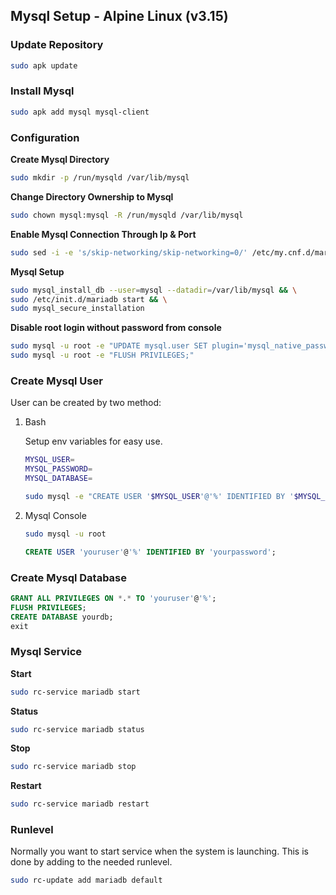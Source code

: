 ## Mysql Setup - Alpine Linux (v3.15)


### Update Repository

```bash
sudo apk update
```

### Install Mysql

```bash
sudo apk add mysql mysql-client
```

### Configuration

**Create Mysql Directory**

```bash
sudo mkdir -p /run/mysqld /var/lib/mysql
```

**Change Directory Ownership to Mysql**

```bash
sudo chown mysql:mysql -R /run/mysqld /var/lib/mysql
```

**Enable Mysql Connection Through Ip & Port**

```bash
sudo sed -i -e 's/skip-networking/skip-networking=0/' /etc/my.cnf.d/mariadb-server.cnf
```

**Mysql Setup**

```bash
sudo mysql_install_db --user=mysql --datadir=/var/lib/mysql && \
sudo /etc/init.d/mariadb start && \
sudo mysql_secure_installation
```

**Disable root login without password from console**

```bash
sudo mysql -u root -e "UPDATE mysql.user SET plugin='mysql_native_password' WHERE User='root' AND host = 'localhost';" && \
sudo mysql -u root -e "FLUSH PRIVILEGES;"
```

### Create Mysql User

User can be created by two method:

1. Bash

    Setup env variables for easy use.

    ```bash
    MYSQL_USER=
    MYSQL_PASSWORD=
    MYSQL_DATABASE=
    ```

    ```bash
    sudo mysql -e "CREATE USER '$MYSQL_USER'@'%' IDENTIFIED BY '$MYSQL_PASSWORD';"
    ```

2. Mysql Console

    ```bash
    sudo mysql -u root
    ```
    ```sql
    CREATE USER 'youruser'@'%' IDENTIFIED BY 'yourpassword';
    ```

### Create Mysql Database

```sql
GRANT ALL PRIVILEGES ON *.* TO 'youruser'@'%';
FLUSH PRIVILEGES;
CREATE DATABASE yourdb;
exit
```

### Mysql Service

**Start**

```bash
sudo rc-service mariadb start
```

**Status**

```bash
sudo rc-service mariadb status
```

**Stop**

```bash
sudo rc-service mariadb stop
```

**Restart**

```bash
sudo rc-service mariadb restart
```

### Runlevel

Normally you want to start service when the system is launching. This is done by adding to the needed runlevel.

```bash
sudo rc-update add mariadb default
```
